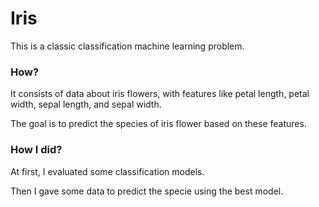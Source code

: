 # Iris
<p>This is a classic classification machine learning problem.</p>

### How?
<p>It consists of data about iris flowers, with features like petal length, petal width, sepal length, and sepal width.</p>
<p>The goal is to predict the species of iris flower based on these features.</p>

### How I did?
<p>At first, I evaluated some classification models.</p>
<p>Then I gave some data to predict the specie using the best model.</p>
